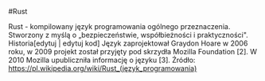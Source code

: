 #Rust

Rust - kompilowany język programowania ogólnego przeznaczenia. Stworzony z myślą o „bezpieczeństwie, współbieżności i praktyczności". Historia[edytuj | edytuj kod] Język zaprojektował Graydon Hoare w 2006 roku, w 2009 projekt został przyjęty pod skrzydła Mozilla Foundation [2]. W 2010 Mozilla upubliczniła informację o języku [3].
Źródło: https://pl.wikipedia.org/wiki/Rust_(język_programowania)